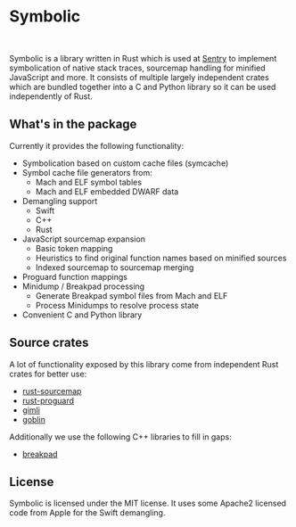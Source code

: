 # Symbolic

<a href="https://pypi.python.org/pypi/Symbolic"><img src="https://img.shields.io/pypi/v/symbolic.svg" alt=""></a>
<a href="https://travis-ci.org/getsentry/symbolic"><img src="https://travis-ci.org/getsentry/symbolic.svg?branch=master" alt=""></a>
<a href="https://github.com/getsentry/symbolic/blob/master/LICENSE"><img src="https://img.shields.io/pypi/l/Symbolic.svg" alt=""></a>

Symbolic is a library written in Rust which is used at
[Sentry](https://sentry.io/) to implement symbolication of native stack traces,
sourcemap handling for minified JavaScript and more. It consists of multiple
largely independent crates which are bundled together into a C and Python
library so it can be used independently of Rust.

## What's in the package

Currently it provides the following functionality:

* Symbolication based on custom cache files (symcache)
* Symbol cache file generators from:
  * Mach and ELF symbol tables
  * Mach and ELF embedded DWARF data
* Demangling support
  * Swift
  * C++
  * Rust
* JavaScript sourcemap expansion
  * Basic token mapping
  * Heuristics to find original function names based on minified sources
  * Indexed sourcemap to sourcemap merging
* Proguard function mappings
* Minidump / Breakpad processing
  * Generate Breakpad symbol files from Mach and ELF
  * Process Minidumps to resolve process state
* Convenient C and Python library

## Source crates

A lot of functionality exposed by this library come from independent Rust crates
for better use:

* [rust-sourcemap](https://github.com/getsentry/rust-sourcemap)
* [rust-proguard](https://github.com/getsentry/rust-proguard)
* [gimli](https://github.com/gimli-rs/gimli)
* [goblin](https://github.com/m4b/goblin)

Additionally we use the following C++ libraries to fill in gaps:

* [breakpad](https://chromium.googlesource.com/breakpad/breakpad/)

## License

Symbolic is licensed under the MIT license. It uses some Apache2 licensed code
from Apple for the Swift demangling.
